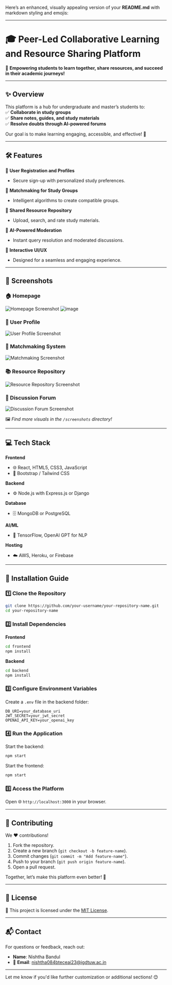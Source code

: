 Here’s an enhanced, visually appealing version of your **README.md** with markdown styling and emojis:  

---

# 🎓 **Peer-Led Collaborative Learning and Resource Sharing Platform**  

🚀 **Empowering students to learn together, share resources, and succeed in their academic journeys!**  

---

## ✨ **Overview**  
This platform is a hub for undergraduate and master’s students to:  
✅ **Collaborate in study groups**  
✅ **Share notes, guides, and study materials**  
✅ **Resolve doubts through AI-powered forums**  

Our goal is to make learning engaging, accessible, and effective! 🌟  

---

## 🛠️ **Features**  
💼 **User Registration and Profiles**  
- Secure sign-up with personalized study preferences.  

🤝 **Matchmaking for Study Groups**  
- Intelligent algorithms to create compatible groups.  

📂 **Shared Resource Repository**  
- Upload, search, and rate study materials.  

🤖 **AI-Powered Moderation**  
- Instant query resolution and moderated discussions.  

🎨 **Interactive UI/UX**  
- Designed for a seamless and engaging experience.  

---

## 📸 **Screenshots**  

### **🏠 Homepage**  
![Homepage Screenshot](./screenshots/homepage.png)
![image](https://github.com/user-attachments/assets/fe16f10e-0db5-4f24-8ff4-57e692f97a6f)


### **👤 User Profile**  
![User Profile Screenshot](./screenshots/user-profile.png)  

### **🔗 Matchmaking System**  
![Matchmaking Screenshot](./screenshots/matchmaking.png)  

### **📚 Resource Repository**  
![Resource Repository Screenshot](./screenshots/resource-repository.png)  

### **💬 Discussion Forum**  
![Discussion Forum Screenshot](./screenshots/discussion-forum.png)  

🖼️ *Find more visuals in the `/screenshots` directory!*  

---

## 💻 **Tech Stack**  

**Frontend**  
- 🌐 React, HTML5, CSS3, JavaScript  
- 🎨 Bootstrap / Tailwind CSS  

**Backend**  
- ⚙️ Node.js with Express.js or Django  

**Database**  
- 🗄️ MongoDB or PostgreSQL  

**AI/ML**  
- 🤖 TensorFlow, OpenAI GPT for NLP  

**Hosting**  
- ☁️ AWS, Heroku, or Firebase  

---

## 🔧 **Installation Guide**  

### **1️⃣ Clone the Repository**  
```bash  
git clone https://github.com/your-username/your-repository-name.git  
cd your-repository-name  
```  

### **2️⃣ Install Dependencies**  
**Frontend**  
```bash  
cd frontend  
npm install  
```  
**Backend**  
```bash  
cd backend  
npm install  
```  

### **3️⃣ Configure Environment Variables**  
Create a `.env` file in the backend folder:  
```plaintext  
DB_URI=your_database_uri  
JWT_SECRET=your_jwt_secret  
OPENAI_API_KEY=your_openai_key  
```  

### **4️⃣ Run the Application**  
Start the backend:  
```bash  
npm start  
```  
Start the frontend:  
```bash  
npm start  
```  

### **5️⃣ Access the Platform**  
Open 🌐 `http://localhost:3000` in your browser.  

---

## 🤝 **Contributing**  
We ❤️ contributions!  

1. Fork the repository.  
2. Create a new branch (`git checkout -b feature-name`).  
3. Commit changes (`git commit -m "Add feature-name"`).  
4. Push to your branch (`git push origin feature-name`).  
5. Open a pull request.  

Together, let’s make this platform even better! 🚀  

---

## 📜 **License**  
📖 This project is licensed under the [MIT License](LICENSE).  

---

## 📬 **Contact**  

For questions or feedback, reach out:  
- **Name**: Nishtha Bandul 
- 📧 **Email**: nishtha084bteceai23@igdtuw.ac.in 


---

Let me know if you'd like further customization or additional sections! 😊
